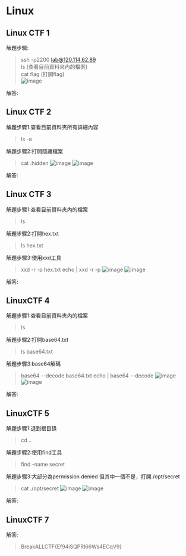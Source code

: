 # Linux

## Linux CTF 1

解題步驟:

>ssh -p2200 lab@120.114.62.89<br>
>ls (查看目前資料夾內的檔案)<br>
>cat flag (打開flag)<br>
>![image](https://github.com/saho-yu/CTF2018/blob/master/Linux/pictures/linuxctf(1).png)

解答:

>


## Linux CTF 2

解題步驟1:查看目前資料夾所有詳細內容

>ls -a

解題步驟2:打開隱藏檔案

>cat .hidden
>![image](CTF2018/Linux/pictures/linuxctf(2).png)
>![image](CTF2018/Linux/pictures/linuxctf(2(2)).jpg)

解答:

>


## Linux CTF 3

解題步驟1:查看目前資料夾內的檔案

>ls

解題步驟2:打開hex.txt

>ls hex.txt

解題步驟3:使用xxd工具

>xxd -r -p hex.txt
>echo | xxd -r -p
>![image](CTF2018/Linux/pictures/linuxctf(3).jpg)
>![image](CTF2018/Linux/pictures/linuxctf(3(2)).jpg)

解答:

>


## LinuxCTF 4

解題步驟1:查看目前資料夾內的檔案

>ls

解題步驟2:打開base64.txt

>ls base64.txt

解題步驟3:base64解碼

>base64 --decode base64.txt
>echo | base64 --decode
>![image](CTF2018/Linux/pictures/linuxctf(4(1)).jpg)
>![image](CTF2018/Linux/pictures/linuxctf(4(2)).jpg)

解答:

>


## LinuxCTF 5

解題步驟1:退到根目錄

>cd ..

解題步驟2:使用find工具

>find -name secret

解題步驟3:大部分為permission denied 但其中一個不是，打開./opt/secret

>cat ./opt/secret
>![image](CTF2018/Linux/pictures/linuxctf(5(1)).jpg)
>![image](CTF2018/Linux/pictures/linuxctf(5(2)).jpg)

解答:

>

## LinuxCTF 7

解答:
    
>BreakALLCTF{Ef94iSQPRI66Ws4ECqV9}
